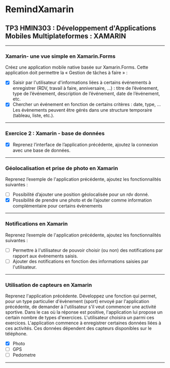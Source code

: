 # __RemindXamarin__

## TP3 HMIN303 : Développement d'Applications Mobiles Multiplateformes : XAMARIN

---

### __Xamarin- une vue simple en Xamarin.Forms__

Créez une application mobile native basée sur Xamarin.Forms. Cette application doit permettre la « Gestion de tâches à faire » :
- [X] Saisir par l'utilisateur d'informations liées à certains événements à enregistrer (RDV, travail à faire, anniversaire, …) : titre de l’événement, type de l’événement, description de l’événement, date de l’événement, etc.
- [X] Chercher un événement en fonction de certains critères : date, type, … Les évènements peuvent être gérés dans une structure temporaire (tableau, liste, etc.).

---

### __Exercice 2 : Xamarin - base de données__

- [X] Reprenez l’interface de l’application précédente, ajoutez la connexion avec une base de données.

---

### __Géolocalisation et prise de photo en Xamarin__

Reprenez l’exemple de l'application précédente, ajoutez les fonctionnalités suivantes :
- [ ] Possibilité d’ajouter une position géolocalisée pour un rdv donné.
- [X] Possibilité de prendre une photo et de l’ajouter comme information complémentaire pour certains évènements

---

### __Notifications en Xamarin__

Reprenez l’exemple de l'application précédente, ajoutez les fonctionnalités suivantes :  
- [ ] Permettre à l'utilisateur de pouvoir choisir (ou non) des notifications par rapport aux événements saisis.
- [ ] Ajouter des notifications en fonction des informations saisies par l'utilisateur.

---

### __Utilisation de capteurs en Xamarin__

Reprenez l'application précédente. Développez une fonction qui permet, pour un type particulier d'évènement (sport) envoyé par l'application précédente, de demander à l'utilisateur s'il veut commencer une activité sportive. Dans le cas où la réponse est positive, l'application lui propose un certain nombre de types d'exercices. L'utilisateur choisira un parmi ces exercices. L'application commence à enregistrer certaines données liées à ces activités. Ces données dépendent des capteurs disponibles sur le téléphone.

- [X] Photo
- [ ] GPS
- [ ] Pedometre

---